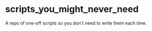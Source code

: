 # scripts_you_might_never_need
A repo of one-off scripts so you don't need to write them each time.
